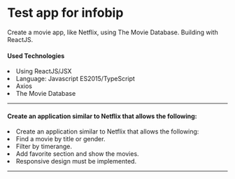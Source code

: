 # Test app for infobip
Create a movie app, like Netflix, using The Movie Database. Building with ReactJS.
<h4>Used Technologies</h4>
<li>Using ReactJS/JSX</li>
<li>Language: Javascript ES2015/TypeScript</li>
<li>Axios</li>
<li>The Movie Database</li>
<hr/>
<h4>Create an application similar to Netflix that allows the following:</h4>
<li>Create an application similar to Netflix that allows the following:</li>
<li>Find a movie by title or gender.</li>
<li>Filter by timerange.</li>
<li>Add favorite section and show the movies.</li>
<li>Responsive design must be implemented.</li>
<hr/>
